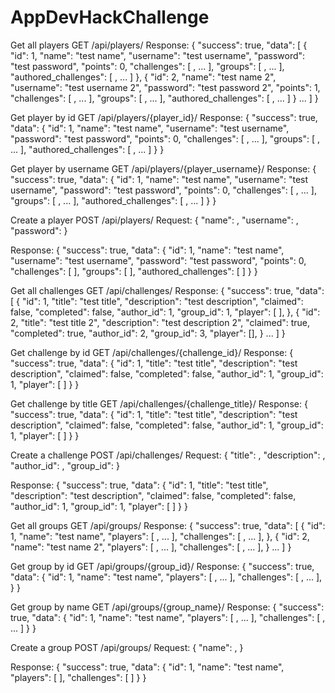 # AppDevHackChallenge

Get all players
GET /api/players/
Response:
{
    "success": true,
    "data": [
        {
            "id": 1,
            "name": "test name",
            "username": "test username",
            "password": "test password",
            "points": 0,
            "challenges": [ <SERIALIZED CHALLENGE>, ... ],
            "groups": [ <SERIALIZED GROUP>, ... ],
            "authored_challenges": [ <SERIALIZED CHALLENGE>, ... ]
        },
        {
            "id": 2,
            "name": "test name 2",
            "username": "test username 2",
            "password": "test password 2",
            "points": 1,
            "challenges": [ <SERIALIZED CHALLENGE>, ... ],
            "groups": [ <SERIALIZED GROUP>, ... ],
            "authored_challenges": [ <SERIALIZED CHALLENGE>, ... ]
        }
        ...
    ]
}


Get player by id
GET /api/players/{player_id}/
Response:
{
    "success": true,
    "data": {
        "id": 1,
        "name": "test name",
        "username": "test username",
        "password": "test password",
        "points": 0,
        "challenges": [ <SERIALIZED CHALLENGE>, ... ],
        "groups": [ <SERIALIZED GROUP>, ... ],
        "authored_challenges": [ <SERIALIZED CHALLENGE>, ... ]
    }
}

Get player by username
GET /api/players/{player_username}/
Response:
{
    "success": true,
    "data": {
        "id": 1,
        "name": "test name",
        "username": "test username",
        "password": "test password",
        "points": 0,
        "challenges": [ <SERIALIZED CHALLENGE>, ... ],
        "groups": [ <SERIALIZED GROUP>, ... ],
        "authored_challenges": [ <SERIALIZED CHALLENGE>, ... ]
    }
}


Create a player
POST /api/players/
Request: 
{
    "name": <USER INPUT>,
    "username": <USER INPUT>,
    "password": <USER INPUT>
}

Response:
{
    "success": true,
    "data": {
        "id": 1,
        "name": "test name",
        "username": "test username",
        "password": "test password",
        "points": 0,
        "challenges": [  ],
        "groups": [  ],
        "authored_challenges": [  ]
    }
}




Get all challenges
GET /api/challenges/
Response:
{
    "success": true,
    "data": [
        {
            "id": 1,
            "title": "test title",
            "description": "test description",
            "claimed": false,
            "completed": false,
            "author_id": 1,
            "group_id": 1,
            "player": [ <SERIALIZED PLAYER>],
        },
        {
            "id": 2,
            "title": "test title 2",
            "description": "test description 2",
            "claimed": true,
            "completed": true,
            "author_id": 2,
            "group_id": 3,
            "player": [<SERIALIZED PLAYER>],
        }
        ...
    ]
}


Get challenge by id
GET /api/challenges/{challenge_id}/
Response:
{
    "success": true,
    "data": {
        "id": 1,
        "title": "test title",
        "description": "test description",
        "claimed": false,
        "completed": false,
        "author_id": 1,
        "group_id": 1,
        "player": [ <SERIALIZED PLAYER>]
    }
}

Get challenge by title
GET /api/challenges/{challenge_title}/
Response:
{
    "success": true,
    "data": {
        "id": 1,
        "title": "test title",
        "description": "test description",
        "claimed": false,
        "completed": false,
        "author_id": 1,
        "group_id": 1,
        "player": [ <SERIALIZED PLAYER>]
    }
}


Create a challenge
POST /api/challenges/
Request: 
{
    "title": <USER INPUT>,
    "description": <USER INPUT>,
    "author_id": <USER INPUT>,
    "group_id": <USER INPUT>
}

Response:
{
    "success": true,
    "data": {
        "id": 1,
        "title": "test title",
        "description": "test description",
        "claimed": false,
        "completed": false,
        "author_id": 1,
        "group_id": 1,
        "player": [ ]
    }
}

Get all groups
GET /api/groups/
Response:
{
    "success": true,
    "data": [
        {
            "id": 1,
            "name": "test name",
            "players": [ <SERIALIZED PLAYER>, ... ],
            "challenges": [ <SERIALIZED CHALLENGE>, ... ],
        },
        {
            "id": 2,
            "name": "test name 2",
            "players": [ <SERIALIZED PLAYER>, ... ],
            "challenges": [ <SERIALIZED CHALLENGE>, ... ],
        }
        ...
    ]
}


Get group by id
GET /api/groups/{group_id}/
Response:
{
    "success": true,
    "data": {
        "id": 1,
        "name": "test name",
        "players": [ <SERIALIZED PLAYER>, ... ],
        "challenges": [ <SERIALIZED CHALLENGE>, ... ],
    }
}

Get group by name
GET /api/groups/{group_name}/
Response:
{
    "success": true,
    "data": {
        "id": 1,
        "name": "test name",
        "players": [ <SERIALIZED PLAYER>, ... ],
        "challenges": [ <SERIALIZED CHALLENGE>, ... ]
    }
}

Create a group
POST /api/groups/
Request: 
{
    "name": <USER INPUT>,
}

Response:
{
    "success": true,
    "data": {
        "id": 1,
        "name": "test name",
        "players": [ ],
        "challenges": [ ]
    }
}